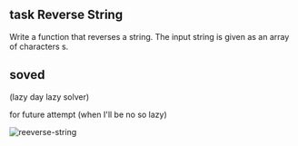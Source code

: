 ## task Reverse String
Write a function that reverses a string. The input string is given as an array of characters s.


## soved
(lazy day lazy solver)

for future attempt (when I'll be no so lazy)

![reeverse-string](https://user-images.githubusercontent.com/62597552/166728898-4a267165-da3b-4763-b809-0140ef806dab.png)

